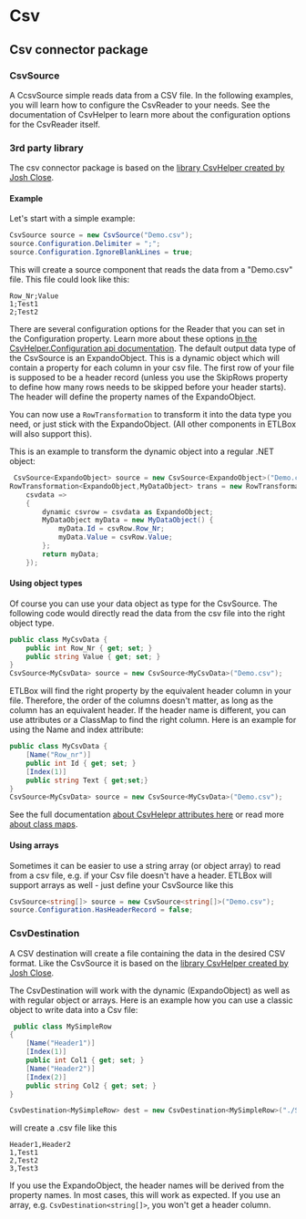 ﻿# Csv

## Csv connector package

### CsvSource

A CcsvSource simple reads data from a CSV file. 
In the following examples, you will learn how to configure the CsvReader to your needs.
See the documentation of CsvHelper to learn more about the configuration options for the CsvReader itself.

### 3rd party library

The csv connector package is based on the [library CsvHelper created by Josh Close](https://joshclose.github.io/CsvHelper/).


#### Example 

Let's start with a simple example:

```C#
CsvSource source = new CsvSource("Demo.csv");
source.Configuration.Delimiter = ";";
source.Configuration.IgnoreBlankLines = true;
```

This will create a source component that reads the data from a "Demo.csv" file. This file could look like this:

```csv
Row_Nr;Value
1;Test1
2;Test2
```

There are several configuration options for the Reader that you can set in the Configuration property. Learn more
about these options [in the CsvHelper.Configuration api documentation](https://joshclose.github.io/CsvHelper/api/CsvHelper.Configuration/Configuration/).
The default output data type of the CsvSource is an ExpandoObject. This is a dynamic object which will contain a property 
for each column in your csv file. The first row of your file is supposed to be a header record (unless you use the SkipRows property to define how many
rows needs to be skipped before your header starts). The header will define the property names of the ExpandoObject.

You can now use a `RowTransformation` to transform it into the data type you need, or just stick with the ExpandoObject. (All other components
in ETLBox will also support this).

This is an example to transform the dynamic object into a regular .NET object:

```C#
 CsvSource<ExpandoObject> source = new CsvSource<ExpandoObject>("Demo.csv");
RowTransformation<ExpandoObject,MyDataObject> trans = new RowTransformation<ExpandoObject,MyDataObject>(
    csvdata =>
    {
        dynamic csvrow = csvdata as ExpandoObject;
        MyDataObject myData = new MyDataObject() {
            myData.Id = csvRow.Row_Nr;
            myData.Value = csvRow.Value;
        };
        return myData;
    });
```

#### Using object types

Of course you can  use your data object as type for the CsvSource. The following code would directly read the data from the csv file 
into the right object type.

```C#
public class MyCsvData {
    public int Row_Nr { get; set; }
    public string Value { get; set; }
}
CsvSource<MyCsvData> source = new CsvSource<MyCsvData>("Demo.csv");
```

ETLBox will find the right property by the equivalent header column in your file. Therefore, the order of the columns doesn't matter, as long
as the column has an equivalent header. If the header name is different, you can use attributes or a ClassMap to find the right column.
Here is an example for using the Name and index attribute:

```C#
public class MyCsvData {
    [Name("Row_nr")]
    public int Id { get; set; }
    [Index(1)]
    public string Text { get;set;}
}
CsvSource<MyCsvData> source = new CsvSource<MyCsvData>("Demo.csv");
```

See the full documentation [about CsvHelepr attributes here](https://joshclose.github.io/CsvHelper/examples/configuration/attributes) or 
read more [about class maps](https://joshclose.github.io/CsvHelper/examples/configuration).

#### Using arrays

Sometimes it can be easier to use a string array (or object array) to read from a csv file, e.g. if your Csv file doesn't have a header.
ETLBox will support arrays as well - just define your CsvSource like this

```C#
CsvSource<string[]> source = new CsvSource<string[]>("Demo.csv");
source.Configuration.HasHeaderRecord = false;
```

### CsvDestination

A CSV destination will create a file containing the data in the desired CSV format. 
Like the CsvSource it is based on the [library CsvHelper created by Josh Close](https://joshclose.github.io/CsvHelper/). 

The CsvDestination will work with the dynamic (ExpandoObject) as well as with regular object or arrays. 
Here is an example how you can use a classic object to write data into a Csv file:

```C#
 public class MySimpleRow
{    
    [Name("Header1")]
    [Index(1)]
    public int Col1 { get; set; }
    [Name("Header2")]
    [Index(2)]
    public string Col2 { get; set; }
}

CsvDestination<MySimpleRow> dest = new CsvDestination<MySimpleRow>("./SimpleWithObject.csv");
```

will create a .csv file like this

```
Header1,Header2
1,Test1
2,Test2
3,Test3
```

If you use the ExpandoObject, the header names will be derived from the property names. In most cases, this will work as expected. 
If you use an array, e.g. `CsvDestination<string[]>`, you won't get a header column.

